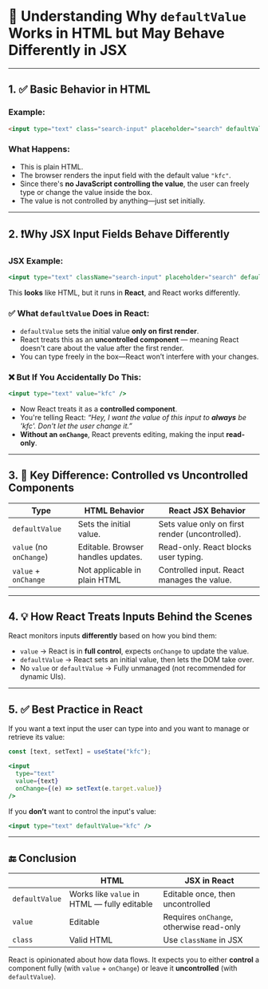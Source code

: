 
# 🧠 Understanding Why `defaultValue` Works in HTML but May Behave Differently in JSX

---

## 1. ✅ Basic Behavior in HTML

### Example:

```html
<input type="text" class="search-input" placeholder="search" defaultValue="kfc" />
```

### What Happens:

* This is plain HTML.
* The browser renders the input field with the default value `"kfc"`.
* Since there's **no JavaScript controlling the value**, the user can freely type or change the value inside the box.
* The value is not controlled by anything—just set initially.

---

## 2. ❗Why JSX Input Fields Behave Differently

### JSX Example:

```jsx
<input type="text" className="search-input" placeholder="search" defaultValue="kfc" />
```

This **looks** like HTML, but it runs in **React**, and React works differently.

### ✅ What `defaultValue` Does in React:

* `defaultValue` sets the initial value **only on first render**.
* React treats this as an **uncontrolled component** — meaning React doesn't care about the value after the first render.
* You can type freely in the box—React won’t interfere with your changes.

### ❌ But If You Accidentally Do This:

```jsx
<input type="text" value="kfc" />
```

* Now React treats it as a **controlled component**.
* You're telling React: *“Hey, I want the value of this input to **always** be 'kfc'. Don't let the user change it.”*
* **Without an `onChange`**, React prevents editing, making the input **read-only**.

---

## 3. 🎯 Key Difference: Controlled vs Uncontrolled Components

| Type                    | HTML Behavior                      | React JSX Behavior                              |
| ----------------------- | ---------------------------------- | ----------------------------------------------- |
| `defaultValue`          | Sets the initial value.            | Sets value only on first render (uncontrolled). |
| `value` (no `onChange`) | Editable. Browser handles updates. | Read-only. React blocks user typing.            |
| `value` + `onChange`    | Not applicable in plain HTML       | Controlled input. React manages the value.      |

---

## 4. 💡 How React Treats Inputs Behind the Scenes

React monitors inputs **differently** based on how you bind them:

* `value` → React is in **full control**, expects `onChange` to update the value.
* `defaultValue` → React sets an initial value, then lets the DOM take over.
* No `value` or `defaultValue` → Fully unmanaged (not recommended for dynamic UIs).

---

## 5. ✅ Best Practice in React

If you want a text input the user can type into and you want to manage or retrieve its value:

```jsx
const [text, setText] = useState("kfc");

<input
  type="text"
  value={text}
  onChange={(e) => setText(e.target.value)}
/>
```

If you **don’t** want to control the input's value:

```jsx
<input type="text" defaultValue="kfc" />
```

---

## 🔚 Conclusion

|                | HTML                                        | JSX in React                             |
| -------------- | ------------------------------------------- | ---------------------------------------- |
| `defaultValue` | Works like `value` in HTML — fully editable | Editable once, then uncontrolled         |
| `value`        | Editable                                    | Requires `onChange`, otherwise read-only |
| `class`        | Valid HTML                                  | Use `className` in JSX                   |

React is opinionated about how data flows. It expects you to either **control** a component fully (with `value` + `onChange`) or leave it **uncontrolled** (with `defaultValue`).